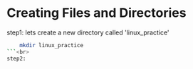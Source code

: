 # Creating Files and Directories
step1: lets create a new directory called 'linux_practice'<br>
```bash 
    mkdir linux_practice
```<br>
step2: 
